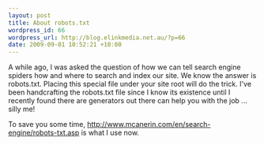 ```yaml
--- 
layout: post
title: About robots.txt
wordpress_id: 66
wordpress_url: http://blog.elinkmedia.net.au/?p=66
date: 2009-09-01 10:52:21 +10:00
---
```

A while ago, I was asked the question of how we can tell search engine spiders how and where to search and index our site. We know the answer is robots.txt. Placing this special file under your site root will do the trick. I've been handcrafting the robots.txt file since I know its existence until I recently found there are generators out there can help you with the job ... silly me!

To save you some time, <a href="http://www.mcanerin.com/en/search-engine/robots-txt.asp" target="_blank">http://www.mcanerin.com/en/search-engine/robots-txt.asp</a> is what I use now.
